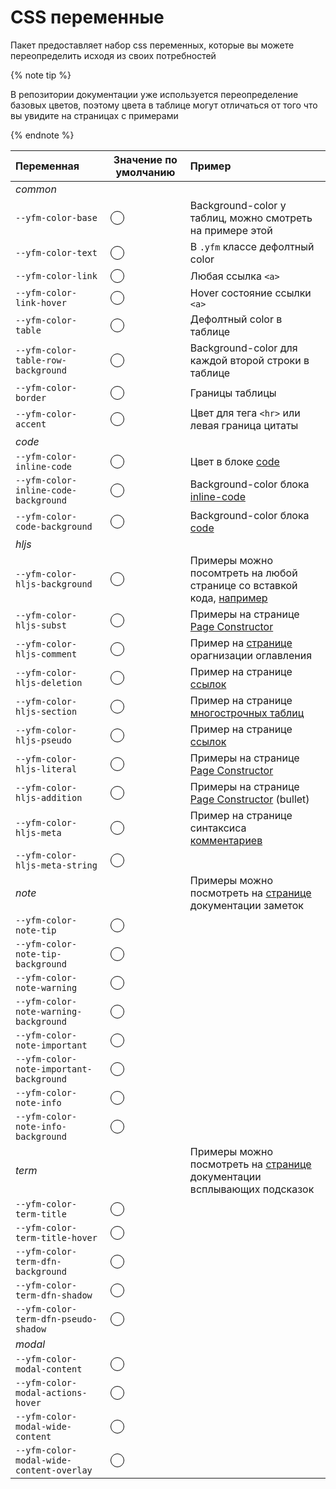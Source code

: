# CSS переменные

Пакет предоставляет набор css переменных, которые вы можете переопределить исходя из своих потребностей

{% note tip %}

В репозитории документации уже используется переопределение базовых цветов, поэтому цвета в таблице могут отличаться от того что вы увидите на страницах с примерами

{% endnote %}


| Переменная | Значение по умолчанию | Пример |
| :--------- | :-------------------: | :----- |
| _common_ | | |
|`--yfm-color-base` | <span style="display:block;background-color:var(--yfm-color-base-private);width:20px;height:20px;border: 0.5px solid black;border-radius: 50%;" /> | Background-color у таблиц, можно смотреть на примере этой |
`--yfm-color-text` | <span style="display:block;background-color:var(--yfm-color-text-private);width:20px;height:20px;border: 0.5px solid black;border-radius: 50%;" /> | В `.yfm` классе дефолтный color |
`--yfm-color-link` | <span style="display:block;background-color:var(--yfm-color-link-private);width:20px;height:20px;border: 0.5px solid black;border-radius: 50%;" /> | Любая ссылка `<a>` |
`--yfm-color-link-hover` | <span style="display:block;background-color:var(--yfm-color-link-hover-private);width:20px;height:20px;border: 0.5px solid black;border-radius: 50%;" /> | Hover состояние ссылки `<a>` |
`--yfm-color-table` | <span style="display:block;background-color:var(--yfm-color-table-private);width:20px;height:20px;border: 0.5px solid black;border-radius: 50%;" /> | Дефолтный color в таблице |
`--yfm-color-table-row-background` | <span style="display:block;background-color:var(--yfm-color-table-row-background-private);width:20px;height:20px;border: 0.5px solid black;border-radius: 50%;" /> | Background-color для каждой второй строки в таблице |
`--yfm-color-border` | <span style="display:block;background-color:var(--yfm-color-border-private);width:20px;height:20px;border: 0.5px solid black;border-radius: 50%;" /> | Границы таблицы |
`--yfm-color-accent` | <span style="display:block;background-color:var(--yfm-color-accent-private);width:20px;height:20px;border: 0.5px solid black;border-radius: 50%;" /> | Цвет для тега `<hr>` или левая граница цитаты |
| _code_ | | |
`--yfm-color-inline-code` | <span style="display:block;background-color:var(--yfm-color-inline-code-private);width:20px;height:20px;border: 0.5px solid black;border-radius: 50%;" /> | Цвет в блоке [code](../../syntax/code.md)|
`--yfm-color-inline-code-background` | <span style="display:block;background-color:var(--yfm-color-inline-code-background-private);width:20px;height:20px;border: 0.5px solid black;border-radius: 50%;" /> | Background-color блока [inline-code](../../syntax/code.md#inline) |
`--yfm-color-code-background` | <span style="display:block;background-color:var(--yfm-color-code-background-private);width:20px;height:20px;border: 0.5px solid black;border-radius: 50%;" /> | Background-color блока [code](../../syntax/code.md#block) |
| _hljs_ | | |
`--yfm-color-hljs-background` | <span style="display:block;background-color:var(--yfm-color-hljs-background-private);width:20px;height:20px;border: 0.5px solid black;border-radius: 50%;" /> | Примеры можно посомтреть на любой странице со вставкой кода, [например](../../syntax/base.md) |
`--yfm-color-hljs-subst` | <span style="display:block;background-color:var(--yfm-color-hljs-subst-private);width:20px;height:20px;border: 0.5px solid black;border-radius: 50%;" /> | Примеры на странице [Page Constructor](../../project/page-constructor.md) |
`--yfm-color-hljs-comment` | <span style="display:block;background-color:var(--yfm-color-hljs-comment-private);width:20px;height:20px;border: 0.5px solid black;border-radius: 50%;" /> | Пример на [странице](../../project//toc.md#includes) орагнизации оглавления |
`--yfm-color-hljs-deletion` | <span style="display:block;background-color:var(--yfm-color-hljs-deletion-private);width:20px;height:20px;border: 0.5px solid black;border-radius: 50%;" /> | Пример на странице [ссылок](../../syntax/links.md#formatting) |
`--yfm-color-hljs-section` | <span style="display:block;background-color:var(--yfm-color-hljs-section-private);width:20px;height:20px;border: 0.5px solid black;border-radius: 50%;" /> | Пример на странице [многострочных таблиц](../../syntax/tables/multiline.md#multirow) |
`--yfm-color-hljs-pseudo` | <span style="display:block;background-color:var(--yfm-color-hljs-pseudo-private);width:20px;height:20px;border: 0.5px solid black;border-radius: 50%;" /> | Пример на странице [ссылок](../../syntax/links.md#formatting) |
`--yfm-color-hljs-literal` | <span style="display:block;background-color:var(--yfm-color-hljs-literal-private);width:20px;height:20px;border: 0.5px solid black;border-radius: 50%;" /> | Примеры на странице [Page Constructor](../../project/page-constructor.md) |
`--yfm-color-hljs-addition` | <span style="display:block;background-color:var(--yfm-color-hljs-addition-private);width:20px;height:20px;border: 0.5px solid black;border-radius: 50%;" /> | Примеры на странице [Page Constructor](../../project/page-constructor.md) (bullet) |
`--yfm-color-hljs-meta` | <span style="display:block;background-color:var(--yfm-color-hljs-meta-private);width:20px;height:20px;border: 0.5px solid black;border-radius: 50%;" /> | Пример на странице синтаксиса [комментариев](../../syntax/meta.md#meta) |
`--yfm-color-hljs-meta-string` | <span style="display:block;background-color:var(--yfm-color-hljs-meta-string-private);width:20px;height:20px;border: 0.5px solid black;border-radius: 50%;" />
| _note_ | | Примеры можно посмотреть на [странице](../../syntax/notes.md) документации заметок |
`--yfm-color-note-tip` | <span style="display:block;background-color:var(--yfm-color-note-tip-private);width:20px;height:20px;border: 0.5px solid black;border-radius: 50%;" />
`--yfm-color-note-tip-background` | <span style="display:block;background-color:var(--yfm-color-note-tip-background-private);width:20px;height:20px;border: 0.5px solid black;border-radius: 50%;" />
`--yfm-color-note-warning` | <span style="display:block;background-color:var(--yfm-color-note-warning-private);width:20px;height:20px;border: 0.5px solid black;border-radius: 50%;" />
`--yfm-color-note-warning-background` | <span style="display:block;background-color:var(--yfm-color-note-warning-background-private);width:20px;height:20px;border: 0.5px solid black;border-radius: 50%;" />
`--yfm-color-note-important` | <span style="display:block;background-color:var(--yfm-color-note-important-private);width:20px;height:20px;border: 0.5px solid black;border-radius: 50%;" />
`--yfm-color-note-important-background` | <span style="display:block;background-color:var(--yfm-color-note-important-background-private);width:20px;height:20px;border: 0.5px solid black;border-radius: 50%;" />
`--yfm-color-note-info` | <span style="display:block;background-color:var(--yfm-color-note-info-private);width:20px;height:20px;border: 0.5px solid black;border-radius: 50%;" />
`--yfm-color-note-info-background` | <span style="display:block;background-color:var(--yfm-color-note-info-background-private);width:20px;height:20px;border: 0.5px solid black;border-radius: 50%;" />
| _term_ | | Примеры можно посмотреть на [странице](../../syntax/term.md) документации всплывающих подсказок|
`--yfm-color-term-title` | <span style="display:block;background-color:var(--yfm-color-term-title-private);width:20px;height:20px;border: 0.5px solid black;border-radius: 50%;" />
`--yfm-color-term-title-hover` | <span style="display:block;background-color:var(--yfm-color-term-title-hover-private);width:20px;height:20px;border: 0.5px solid black;border-radius: 50%;" />
`--yfm-color-term-dfn-background` | <span style="display:block;background-color:var(--yfm-color-term-dfn-background-private);width:20px;height:20px;border: 0.5px solid black;border-radius: 50%;" />
`--yfm-color-term-dfn-shadow` | <span style="display:block;background-color:var(--yfm-color-term-dfn-shadow-private);width:20px;height:20px;border: 0.5px solid black;border-radius: 50%;" />
`--yfm-color-term-dfn-pseudo-shadow` | <span style="display:block;background-color:var(--yfm-color-term-dfn-pseudo-shadow-private);width:20px;height:20px;border: 0.5px solid black;border-radius: 50%;" />
| _modal_ | | |
`--yfm-color-modal-content` | <span style="display:block;background-color:var(--yfm-color-modal-content-private);width:20px;height:20px;border: 0.5px solid black;border-radius: 50%;" />
`--yfm-color-modal-actions-hover` | <span style="display:block;background-color:var(--yfm-color-modal-actions-hover-private);width:20px;height:20px;border: 0.5px solid black;border-radius: 50%;" />
`--yfm-color-modal-wide-content` | <span style="display:block;background-color:var(--yfm-color-modal-wide-content-private);width:20px;height:20px;border: 0.5px solid black;border-radius: 50%;" />
`--yfm-color-modal-wide-content-overlay` | <span style="display:block;background-color:var(--yfm-color-modal-wide-content-overlay-private);width:20px;height:20px;border: 0.5px solid black;border-radius: 50%;" />